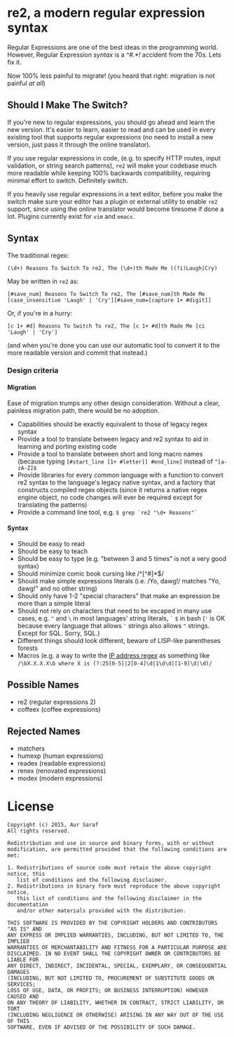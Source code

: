 # re2, a modern regular expression syntax

Regular Expressions are one of the best ideas in the programming world. However, Regular Expression _syntax_ is a _^#.*!_ accident from the 70s. Lets fix it.

Now 100% less painful to migrate! (you heard that right: migration is not painful *at all*)

## Should I Make The Switch?

If you're new to regular expressions, you should go ahead and learn the new version. It's easier to learn, easier to read and can be used in every existing tool that supports regular expressions (no need to install a new version, just pass it through the online translator).

If you use regular expressions in code, (e.g. to specify HTTP routes, input validation, or string search patterns), `re2` will make your codebase much more readable while keeping 100% backwards compatibility, requiring minimal effort to switch. Definitely switch.

If you heavily use regular expressions in a text editor, before you make the switch make sure your editor has a plugin or external utility to enable `re2` support, since using the online translator would become tiresome if done a lot. Plugins currently exist for `vim` and `emacs`.

## Syntax

The traditional regex:

```(\d+) Reasons To Switch To re2, The (\d+)th Made Me ((?i)Laugh|Cry)```

May be written in `re2` as:

```[#save_num] Reasons To Switch To re2, The [#save_num]th Made Me [case_insensitive 'Laugh' | 'Cry'][#save_num=[capture 1+ #digit]]```

Or, if you're in a hurry:

```[c 1+ #d] Reasons To Switch To re2, The [c 1+ #d]th Made Me [ci 'Laugh' | 'Cry']```

(and when you're done you can use our automatic tool to convert it to the more readable version and commit that instead.)

### Design criteria

#### Migration

Ease of migration trumps any other design consideration. Without a clear, painless migration path, there would be no adoption.

- Capabilities should be exactly equivalent to those of legacy regex syntax
- Provide a tool to translate between legacy and re2 syntax to aid in learning and porting existing code
- Provide a tool to translate between short and long macro names (because typing `[#start_line [1+ #letter]] #end_line]` instead of `^[a-zA-Z]$`
- Provide libraries for every common language with a function to convert re2 syntax to the language's legacy native syntax, and a factory that constructs compiled regex objects (since it returns a native regex engine object, no code changes will ever be required except for translating the patterns)
- Provide a command line tool, e.g. ```$ grep `re2 "\d+ Reasons"` ```

#### Syntax

- Should be easy to read
- Should be easy to teach
- Should be easy to type (e.g. "between 3 and 5 times" is not a very good syntax)
- Should minimize comic book cursing like /^[^#]*$/
- Should make simple expressions literals (i.e. /Yo, dawg!/ matches "Yo, dawg!" and no other string)
- Should only have 1-2 "special characters" that make an expression be more than a simple literal
- Should not rely on characters that need to be escaped in many use cases, e.g. `"` and `\` in most languages' string literals, `` ` `` `$` in bash (`'` is OK because every language that allows `'` strings also allows `"` strings. Except for SQL. Sorry, SQL.)
- Different things should look different, beware of LISP-like parentheses forests
- Macros (e.g. a way to write the [IP address regex](https://regex101.com/r/oE7iZ2/1) as something like `/\bX.X.X.X\b where X is (?:25[0-5]|2[0-4]\d|1\d\d|[1-9]\d|\d)/`

## Possible Names

- re2 (regular expressions 2)
- coffeex (coffee expressions)

## Rejected Names

- matchers
- humexp (human expressions)
- readex (readable expressions)
- renex (renovated expressions)
- modex (modern expressions)


# License

```
Copyright (c) 2015, Aur Saraf
All rights reserved.

Redistribution and use in source and binary forms, with or without
modification, are permitted provided that the following conditions are met:

1. Redistributions of source code must retain the above copyright notice, this
   list of conditions and the following disclaimer.
2. Redistributions in binary form must reproduce the above copyright notice,
   this list of conditions and the following disclaimer in the documentation
   and/or other materials provided with the distribution.

THIS SOFTWARE IS PROVIDED BY THE COPYRIGHT HOLDERS AND CONTRIBUTORS "AS IS" AND
ANY EXPRESS OR IMPLIED WARRANTIES, INCLUDING, BUT NOT LIMITED TO, THE IMPLIED
WARRANTIES OF MERCHANTABILITY AND FITNESS FOR A PARTICULAR PURPOSE ARE
DISCLAIMED. IN NO EVENT SHALL THE COPYRIGHT OWNER OR CONTRIBUTORS BE LIABLE FOR
ANY DIRECT, INDIRECT, INCIDENTAL, SPECIAL, EXEMPLARY, OR CONSEQUENTIAL DAMAGES
(INCLUDING, BUT NOT LIMITED TO, PROCUREMENT OF SUBSTITUTE GOODS OR SERVICES;
LOSS OF USE, DATA, OR PROFITS; OR BUSINESS INTERRUPTION) HOWEVER CAUSED AND
ON ANY THEORY OF LIABILITY, WHETHER IN CONTRACT, STRICT LIABILITY, OR TORT
(INCLUDING NEGLIGENCE OR OTHERWISE) ARISING IN ANY WAY OUT OF THE USE OF THIS
SOFTWARE, EVEN IF ADVISED OF THE POSSIBILITY OF SUCH DAMAGE.
```
